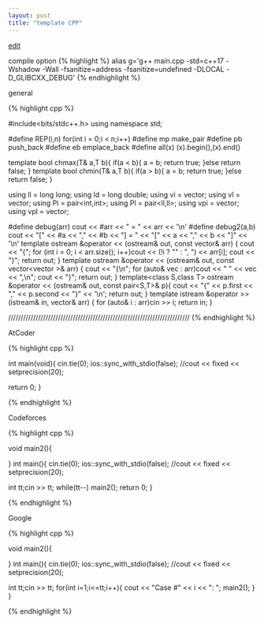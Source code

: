 ```yaml
---
layout: post
title: "template CPP"
---
```


[edit](https://github.com/harufujimoto/harufujimoto.github.io/edit/master/_posts/2020-09-02-cpptemplate.md)

compile option
{% highlight %}
alias g='g++ main.cpp -std=c++17 -Wshadow -Wall -fsanitize=address -fsanitize=undefined -DLOCAL -D_GLIBCXX_DEBUG'
{% endhighlight %}

general


{% highlight cpp %}

#include<bits/stdc++.h>
using namespace std;
 
#define REP(i,n) for(int i = 0;i < n;i++)
#define mp make_pair
#define pb push_back
#define eb emplace_back
#define all(x) (x).begin(),(x).end()

template<class T> bool chmax(T& a,T b){ if(a < b){ a = b; return true; }else return false; }
template<class T> bool chmin(T& a,T b){ if(a > b){ a = b; return true; }else return false; }
 
using ll = long long;
using ld = long double;
using vi = vector<int>;
using vl = vector<ll>;
using Pi = pair<int,int>;
using Pl = pair<ll,ll>;
using vpi = vector<Pi>;
using vpl = vector<Pl>;
 
#define debug(arr) cout << #arr << " = " << arr << '\n'
#define debug2(a,b) cout << "[" << #a << "," << #b << "] = " << "[" << a << "," << b << "]" << '\n'
template<class T> ostream &operator << (ostream& out, const vector<T>& arr) {
	cout << "{"; for (int i = 0; i < arr.size(); i++)cout << (!i ? "" : ", ") << arr[i]; cout << "}";
	return out;
}
template<class T> ostream &operator << (ostream& out, const vector<vector<T> >& arr) {
	cout << "{\n"; for (auto& vec : arr)cout << "  " << vec << ",\n"; cout << "}";
	return out;
}
template<class S,class T> ostream &operator << (ostream& out, const pair<S,T>& p){
  cout << "{" << p.first << "," << p.second << "}" << '\n';
  return out;
}
template<class T> istream &operator >> (istream& in, vector<T>& arr) {
	for (auto& i : arr)cin >> i; return in;
}

/////////////////////////////////////////////////////////////////////////
{% endhighlight %}

AtCoder

{% highlight cpp %}

int main(void){
  cin.tie(0);
  ios::sync_with_stdio(false);
  //cout << fixed << setprecision(20);
  
  return 0;
}

{% endhighlight %}

Codeforces

{% highlight cpp %}

void main2(){

}
int main(){
  cin.tie(0);
  ios::sync_with_stdio(false);
  //cout << fixed << setprecision(20);
  
  int tt;cin >> tt;
  while(tt--) main2();
  return 0;
}

{% endhighlight %}

Google

{% highlight cpp %}

void main2(){

}
int main(){
  cin.tie(0);
  ios::sync_with_stdio(false);
  //cout << fixed << setprecision(20);
  
  int tt;cin >> tt;
  for(int i=1;i<=tt;i++){
    cout << "Case #" << i << ": ";
    main2();
  }
}

{% endhighlight %}

